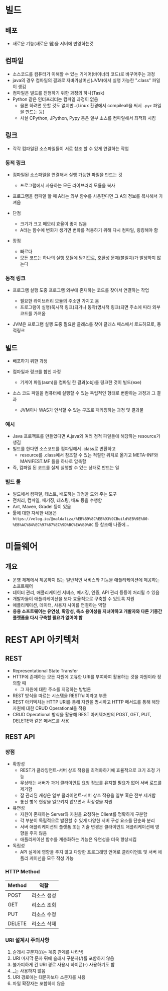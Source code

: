 # 빌드

## 배포

- 새로운 기능(새로운 웹)을 서버에 반영하는것



## 컴파일

- 소스코드를 컴퓨터가 이해할 수 있는 기계어(바이너리 코드)로 바꾸어주는 과정
- java의 경우 컴파일의 결과로 자바가상머신(JVM)에서 실행 가능한 ".class" 파일이 생김
- 컴파일은 빌드를 진행하기 위한 과정의 하나(Task)
- Python 같은 인터프리터는 컴파일 과정이 없음
  - 물론 하려면 못할 것도 없지만..(Linux 환경에서 compileall을 써서 `.pyc` 파일을 만드는 등)
  - 사실 CPython, JPython, Pypy 등은 일부 소스를 컴파일해서 최적화 시킴



## 링크

- 각각 컴파일된 소스파일들이 서로 참조 할 수 있게 연결하는 작업

### 동적 링크

- 컴파일된 소스파일을 연결해서 실행 가능한 파일을 만드는 것

  - 프로그램에서 사용하는 모든 라이브러리 모듈을 복사

- 프로그램을 컴파일 할 때 A라는 외부 함수를 사용한다면 그 A의 정보를 복사해서 가져옴

- 단점

  - 크기가 크고 메모리 효율이 좋지 않음
  - A라는 함수에 변화가 생기면 변화를 적용하기 위해 다시 컴파일, 링킹해야 함

- 장점

  - 빠르다
  - 모든 코드는 하나의 실행 모듈에 담기므로, 호환성 문제(불일치)가 발생하지 않는다
  
   
  

### 동적 링크

- 프로그램 실행 도중 프로그램 외부에 존재하는 코드를 찾아서 연결하는 작업
  - 필요한 라이브러리 모듈의 주소만 가지고 옴
  - 프로그램이 실행(묵시적 링크)되거나 동작(명시적 링크)되면 주소에 따라 외부 코드를 가져옴

- JVM은 프로그램 실행 도중 필요한 클래스를 찾아 클래스 패스에서 로드하므로, 동적링크



## 빌드

- 배포하기 위한 과정
- 컴파일과 링크를 합친 과정
  - 기계어 파일(asm)을 컴파일 한 결과(obj)를 링크한 것이 빌드(exe)

- 소스 코드 파일을 컴퓨터에 실행할 수 있는 독립적인 형태로 변환하는 과정과 그 결과
  - JVM이나 WAS가 인식할 수 있는 구조로 패키징하는 과정 및 결과물


### 예시

- Java 프로젝트를 만들었다면 A.java와 여러 정적 파일들에 해당하는 resource가 생김
- 빌드를 한다면 소스코드를 컴파일해서 .class로 변환하고
  - resource를 .class에서 참조할 수 있는 적절한 위치로 옮기고 META-INF와 MANIFEST.MF 들을 하나로 압축함
- 즉, 컴파일 된 코드를 실제 실행할 수 있는 상태로 만드는 일



### 빌드 툴

- 빌드에서 컴파일, 테스트, 배포하는 과정을 도와 주는 도구
- 전처리, 컴파일, 패키징, 테스팅, 배포 등을 수행함
- Ant, Maven, Gradel 등이 있음
- 툴에 대한 자세한 내용은 `https://velog.io/@maldaliza/%EB%B9%8C%EB%93%9CBuild%EB%9E%80-%EB%AC%B4%EC%97%87%EC%9D%BC%EA%B9%8C` 등 참조해 나중에...



# 미들웨어

## 개요

- 운영 체제에서 제공하지 않는 일반적인 서비스와 기능을 애플리케이션에 제공하는 소프트웨어
- 데이터 관리, 애플리케이션 서비스, 메시징, 인증, API 관리 등등이 처리될 수 있음
- 개발자들이 애플리케이션을 보다 효율적으로 구축할 수 있도록 지원
- 애플리케이션, 데이터, 사용자 사이를 연결하는 역할
- **응용 소프트웨어는 유연성, 확장성, 축소 용이성을 지녀야하고 개발자와 다른 기종간 플랫폼을 다시 구축할 필요가 없어야 함**



# REST API 아키텍처

## REST

- Representational State Transfer
- HTTP에 존재하는 모든 자원에 고유한 URI를 부여하여 활용하는 것을 자원이라 정의할 때
  - 그 자원에 대한 주소를 지정하는  방법론
- REST 방식을 따르는 시스템을 RESTful이라고 부름
- REST 아키텍처는 HTTP URI를 통해 자원을 명시하고 HTTP 메서드를 통해 해당 자원에 대한 CRUD Operational을 적용
- CRUD Operational 방식을 활용해 REST 아키텍처만의 POST, GET, PUT, DELETE와 같은 메서드를 사용



## REST API

### 장점

- 확장성
  - REST가 클라잉언트-서버 상호 작용을 최적화하기에 효율적으로 크기 조정 가능
  - 무상태는 서버가 과거 클라이언트 요청 정보를 유지할 필요가 없어 서버 로드를 제거함
  - 잘 관리된 캐싱은 일부 클라이언트-서버 상호 작용을 일부 혹은 전부 제거함
  - 통신 병목 현상을 일으키지 않으면서 확장성을 지원
- 유연성
  - 자원이 존재하는 Server와 자원을 요청하는 Client를 명확하게 구분함
  - 각 부분이 독립적으로 발전할 수 있게 다양한 서버 구성 요소를 단순화 분리
  - 서버 애플리케이션의 플랫폼 또는 기술 변경은 클라이언트 애플리케이션에 영향을 주지 않음
  - 애플리케이션 함수를 계층화하는 기능은 유연성을 더욱 향상시킴
- 독립성
  - API 설계에 영향을 주지 않고 다양한 프로그래밍 언어로 클라이언트 및 서버 애플리 케이션을 모두 작성 가능



### HTTP Method

| Method | 역할        |
| ------ | ----------- |
| POST   | 리소스 생성 |
| GET    | 리소스 조회 |
| PUT    | 리소스 수정 |
| DELETE | 리소스 삭제 |

### URI 설계시 주의사항

1. 슬래시 구분자(/)는 계층 관계를 나타냄
2. URI 마지막 문자 뒤에 슬래시 구분자(/)를 포함하지 않음
3. 불가피하게 긴 URI 경로 사용시 하이픈(-) 사용하기도 함
4. _는 사용하지 않음
5. URI 경로에는 대문자보다 소문자를 사용
6. 파일 확장자는 포함하지 않음

